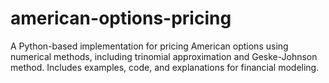 # american-options-pricing
A Python-based implementation for pricing American options using numerical methods, including trinomial approximation and Geske-Johnson method. Includes examples, code, and explanations for financial modeling.
